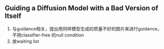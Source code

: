 ## Guiding a Diffusion Model with a Bad Version of Itself
1. 与guidance相关，提出用同样模型生成的质量不好的图片来进行guidance。不用classifier-free 的null condition
2. 放waiting list